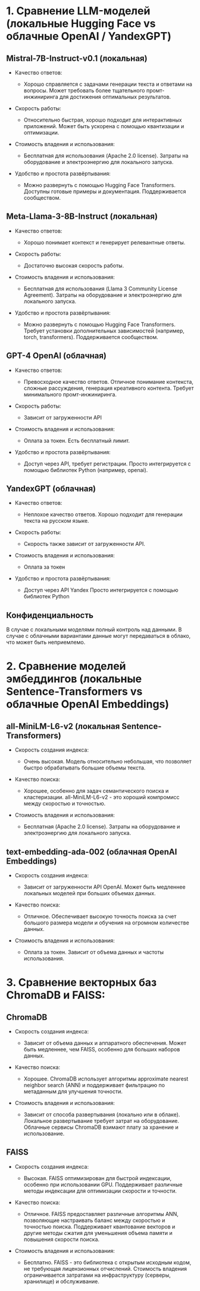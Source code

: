 # 1. Сравнение LLM-моделей (локальные Hugging Face vs облачные OpenAI / YandexGPT)  



## Mistral-7B-Instruct-v0.1 (локальная)

- Качество ответов: 
	- Хорошо справляется с задачами генерации текста и ответами на вопросы. Может требовать более тщательного промт-инжиниринга для достижения оптимальных результатов.

- Скорость работы:
	- Относительно быстрая, хорошо подходит для интерактивных приложений. Может быть ускорена с помощью квантизации и оптимизации.

- Стоимость владения и использования:
	- Бесплатная для использования (Apache 2.0 license). Затраты на оборудование и электроэнергию для локального запуска.

- Удобство и простота развёртывания:
	- Можно развернуть с помощью Hugging Face Transformers. Доступны готовые примеры и документация. Поддерживается сообществом.


## Meta-Llama-3-8B-Instruct (локальная)

- Качество ответов:
	- Хорошо понимает контекст и генерирует релевантные ответы.

- Скорость работы:
	- Достаточно высокая скорость работы. 

- Стоимость владения и использования:
	- Бесплатная для использования (Llama 3 Community License Agreement). Затраты на оборудование и электроэнергию для локального запуска.

- Удобство и простота развёртывания:
	- Можно развернуть с помощью Hugging Face Transformers. Требует установки дополнительных зависимостей (например, torch, transformers). Поддерживается сообществом.


## GPT-4 OpenAI (облачная)

- Качество ответов:
	- Превосходное качество ответов. Отличное понимание контекста, сложные рассуждения, генерация креативного контента. Требует минимального промт-инжиниринга.

- Скорость работы:
	- Зависит от загруженности API

- Стоимость владения и использования:
	- Оплата за токен.  Есть бесплатный лимит.

- Удобство и простота развёртывания:
	- Доступ через API, требует регистрации. Просто интегрируется с помощью библиотек Python (например, openai).


## YandexGPT (облачная)

- Качество ответов:
	- Неплохое качество ответов. Хорошо подходит для генерации текста на русском языке.

- Скорость работы:
	- Скорость также зависит от загруженности API. 

- Стоимость владения и использования:
	- Оплата за токен

- Удобство и простота развёртывания:
	- Доступ через API Yandex Просто интегрируется с помощью библиотек Python


## Конфиденциальность

В случае с локальными моделями полный контроль над данными. В случае с облачными вариантами данные могут передаваться в облако, что может быть неприемлемо. 



# 2. Сравнение моделей эмбеддингов (локальные Sentence-Transformers vs облачные OpenAI Embeddings)


## all-MiniLM-L6-v2 (локальная Sentence-Transformers)

- Скорость создания индекса: 
	- Очень высокая. Модель относительно небольшая, что позволяет быстро обрабатывать большие объемы текста.

- Качество поиска: 
	- Хорошее, особенно для задач семантического поиска и кластеризации. all-MiniLM-L6-v2 - это хороший компромисс между скоростью и точностью.

- Стоимость владения и использования: 
	- Бесплатная (Apache 2.0 license). Затраты на оборудование и электроэнергию для локального запуска.


## text-embedding-ada-002 (облачная OpenAI Embeddings)

- Скорость создания индекса: 
	- Зависит от загруженности API OpenAI. Может быть медленнее локальных моделей при больших объемах данных.

- Качество поиска: 
	- Отличное. Обеспечивает высокую точность поиска за счет большого размера модели и обучения на огромном количестве данных.

- Стоимость владения и использования: 
	- Оплата за токен. Зависит от объема данных и частоты использования.
                                               

# 3. Сравнение векторных баз ChromaDB и FAISS:


## ChromaDB

- Скорость создания индекса:
	- Зависит от объема данных и аппаратного обеспечения. Может быть медленнее, чем FAISS, особенно для больших наборов данных. 

- Качество поиска:
	- Хорошее. ChromaDB использует алгоритмы approximate nearest neighbor search (ANN) и поддерживает фильтрацию по метаданным для улучшения точности.

- Стоимость владения и использования:
	- Зависит от способа развертывания (локально или в облаке). Локальное развертывание требует затрат на оборудование. Облачные сервисы ChromaDB взимают плату за хранение и использование.


## FAISS

- Скорость создания индекса:
	- Высокая. FAISS оптимизирован для быстрой индексации, особенно при использовании GPU. Поддерживает различные методы индексации для оптимизации скорости и точности.

- Качество поиска:
	- Отличное. FAISS предоставляет различные алгоритмы ANN, позволяющие настраивать баланс между скоростью и точностью поиска. Поддерживает квантование векторов и другие методы сжатия для уменьшения объема памяти и повышения скорости поиска.

- Стоимость владения и использования:
	- Бесплатно. FAISS - это библиотека с открытым исходным кодом, не требующая лицензионных отчислений. Стоимость владения ограничивается затратами на инфраструктуру (серверы, хранилище) и обслуживание.
































